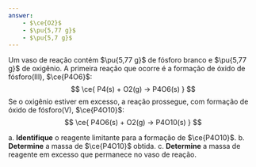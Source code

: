```yaml
---
answer:
    - $\ce{O2}$
    - $\pu{5,77 g}$
    - $\pu{5,7 g}$
---
```


Um vaso de reação contém $\pu{5,77 g}$ de fósforo branco e $\pu{5,77 g}$ de oxigênio. A primeira reação que ocorre é a formação de óxido de fósforo(III), $\ce{P4O6}$:
$$
    \ce{ P4(s) + O2(g) -> P4O6(s) }
$$
Se o oxigênio estiver em excesso, a reação prossegue, com formação de óxido de fósforo(V), $\ce{P4O10}$:
$$
    \ce{ P4O6(s) + O2(g) -> P4O10(s) }
$$

a. **Identifique** o reagente limitante para a formação de $\ce{P4O10}$.
b. **Determine** a massa de $\ce{P4O10}$ obtida.
c. **Determine** a massa de reagente em excesso que permanece no vaso de reação.
